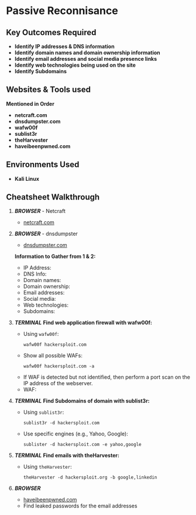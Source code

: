 <h1>Passive Reconnisance</h1>


<h2>Key Outcomes Required</h2>

- <b>Identify IP addresses & DNS information</b>
- <b>Identify domain names and domain ownership information</b>
- <b>Identify email addresses and social media presence links</b>
- <b>Identify web technologies being used on the site</b>
- <b>Identify Subdomains</b>
  

<h2>Websites & Tools used</h2>
<b>Mentioned in Order</b>

- <b>netcraft.com</b> 
- <b>dnsdumpster.com</b>
- <b>wafw00f</b>
- <b>sublist3r</b>
- <b>theHarvester</b>
- <b>haveibeenpwned.com</b>

<h2>Environments Used </h2>

- <b>Kali Linux</b> 

<h2>Cheatsheet Walkthrough</h2>


1. ***BROWSER*** - Netcraft
   - [netcraft.com](http://www.netcraft.com)

2. ***BROWSER*** - dnsdumpster
   - [dnsdumpster.com](https://dnsdumpster.com)

   **Information to Gather from 1 & 2:**
   - IP Address:
   - DNS Info:
   - Domain names:
   - Domain ownership:
   - Email addresses:
   - Social media:
   - Web technologies:
   - Subdomains:

3. ***TERMINAL***
   **Find web application firewall with wafw00f:**
   - Using `wafw00f`:
     ```
     wafw00f hackersploit.com
     ```
   - Show all possible WAFs:
     ```
     wafw00f hackersploit.com -a
     ```
   - If WAF is detected but not identified, then perform a port scan on the IP address of the webserver.
   - WAF:

4. ***TERMINAL***
   **Find Subdomains of domain with sublist3r:**
   - Using `sublist3r`:
     ```
     sublist3r -d hackersploit.com
     ```
   - Use specific engines (e.g., Yahoo, Google):
     ```
     sublister -d hackersploit.com -e yahoo,google
     ```

5. ***TERMINAL***
   **Find emails with theHarvester:**
   - Using `theHarvester`:
     ```
     theHarvester -d hackersploit.org -b google,linkedin
     ```

6. ***BROWSER***
   - [haveibeenpwned.com](https://haveibeenpwned.com)
   - Find leaked passwords for the email addresses




<!--
 ```diff
- text in red
+ text in green
! text in orange
# text in gray
@@ text in purple (and bold)@@
```
--!>

